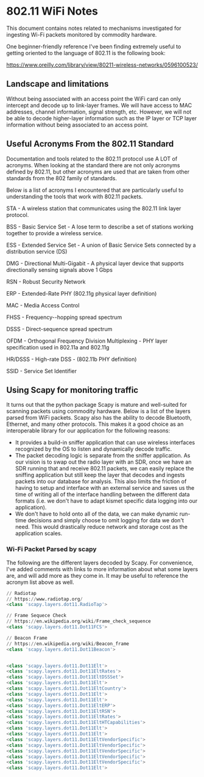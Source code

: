 # 802.11 WiFi Notes

This document contains notes related to mechanisms investigated for ingesting
Wi-Fi packets monitored by commodity hardware.

One beginner-friendly reference I've been finding extremely useful to getting
oriented to the language of 802.11 is the following book:

https://www.oreilly.com/library/view/80211-wireless-networks/0596100523/


## Landscape and limitations

Without being associated with an access point the WiFi card  can only intercept
and decode up to link-layer frames. We will have access to MAC addresses,
channel information, signal strength, etc. However, we will not be able to
decode higher-layer information such as the IP layer or TCP layer information
without being associated to an access point.


## Useful Acronyms From the 802.11 Standard

Documentation and tools related to the 802.11 protocol use A LOT of acronyms. When
looking at the standard there are not only acronyms defined by 802.11, but other
acronyms are used that are taken from other standards from the 802 family of
standards.

Below is a list of acronyms I encountered that are particularly useful to understanding
the tools that work with 802.11 packets.


STA - A wireless station that communicates using the 802.11 link layer
protocol.

BSS - Basic Service Set - A lose term to describe a set of stations
working together to provide a wireless service.

ESS - Extended Service Set - A union of Basic Service Sets connected
by a distribution service (DS)

DMG - Directional Multi-Gigabit - A physical layer device that supports
directionally sensing signals above 1 Gbps

RSN - Robust Security Network

ERP - Extended-Rate PHY (802.11g physical layer definition)

MAC - Media Access Control

FHSS - Frequency--hopping spread spectrum

DSSS - Direct-sequence spread spectrum

OFDM - Orthogonal Frequency Division Multiplexing - PHY layer specification used
in 802.11a and 802.11g

HR/DSSS - High-rate DSS - (802.11b PHY definition)

SSID - Service Set Identifier


## Using Scapy for monitoring traffic

It turns out that the python package Scapy is mature and well-suited for
scanning packets using commodity hardware. Below is a list of the layers parsed
from WiFi packets.  Scapy also has the ability to decode Bluetooth, Ethernet,
and many other protocols.  This makes it a good choice as an interoperable
library for our application for the following reasons:

* It provides a build-in sniffer application that can use wireless interfaces
  recognized by the OS to listen and dynamically decode traffic.
* The packet decoding logic is separate from the sniffer application. As our
  vision is to swap out the radio layer with an SDR, once we have an SDR running
  that and receive 802.11 packets, we can easily replace the sniffing application
  but still keep the layer that decodes and ingests packets into our database
  for analysis. This also limits the friction of having to setup and interface
  with an external service and saves us the time of writing all of the interface
  handling between the different data formats (i.e. we don't have to adapt kismet
  specific data logging into our application).
* We don't have to hold onto all of the data, we can make dynamic run-time decisions
  and simply choose to omit logging for data we don't need. This would drastically
  reduce network and storage cost as the application scales.


### Wi-Fi Packet Parsed by scapy

The following are the different layers decoded by Scapy. For convenience, I've
added comments with links to more information about what some layers are, and
will add more as they come in. It may be useful to reference the acronym list
above as well.

```python
// Radiotap
// https://www.radiotap.org/
<class 'scapy.layers.dot11.RadioTap'>

// Frame Sequece Check
// https://en.wikipedia.org/wiki/Frame_check_sequence
<class 'scapy.layers.dot11.Dot11FCS'>

// Beacon Frame
// https://en.wikipedia.org/wiki/Beacon_frame
<class 'scapy.layers.dot11.Dot11Beacon'>


<class 'scapy.layers.dot11.Dot11Elt'>
<class 'scapy.layers.dot11.Dot11EltRates'>
<class 'scapy.layers.dot11.Dot11EltDSSSet'>
<class 'scapy.layers.dot11.Dot11Elt'>
<class 'scapy.layers.dot11.Dot11EltCountry'>
<class 'scapy.layers.dot11.Dot11Elt'>
<class 'scapy.layers.dot11.Dot11Elt'>
<class 'scapy.layers.dot11.Dot11EltERP'>
<class 'scapy.layers.dot11.Dot11EltRSN'>
<class 'scapy.layers.dot11.Dot11EltRates'>
<class 'scapy.layers.dot11.Dot11EltHTCapabilities'>
<class 'scapy.layers.dot11.Dot11Elt'>
<class 'scapy.layers.dot11.Dot11Elt'>
<class 'scapy.layers.dot11.Dot11EltVendorSpecific'>
<class 'scapy.layers.dot11.Dot11EltVendorSpecific'>
<class 'scapy.layers.dot11.Dot11EltVendorSpecific'>
<class 'scapy.layers.dot11.Dot11EltVendorSpecific'>
<class 'scapy.layers.dot11.Dot11EltVendorSpecific'>
<class 'scapy.layers.dot11.Dot11Elt'>
```
